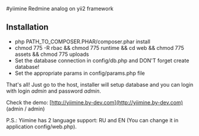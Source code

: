 #yiimine
Redmine analog on yii2 framework

## Installation

* php PATH_TO_COMPOSER.PHAR/composer.phar install
* chmod 775 -R rbac && chmod 775 runtime && cd web && chmod 775 assets && chmod 775 uploads
* Set the database connection in config/db.php and DON'T forget create database!
* Set the appropriate params in config/params.php file

That's all! Just go to the host, installer will setup database and you can login with login *admin* and password *admin*.

Check the demo: [http://yiimine.by-dev.com](http://yiimine.by-dev.com) (admin / admin)

P.S.: Yiimine has 2 language support: RU and EN (You can change it in application config/web.php).